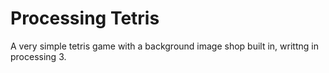 # Processing Tetris
A very simple tetris game with a background image shop built in, writtng in processing 3.
